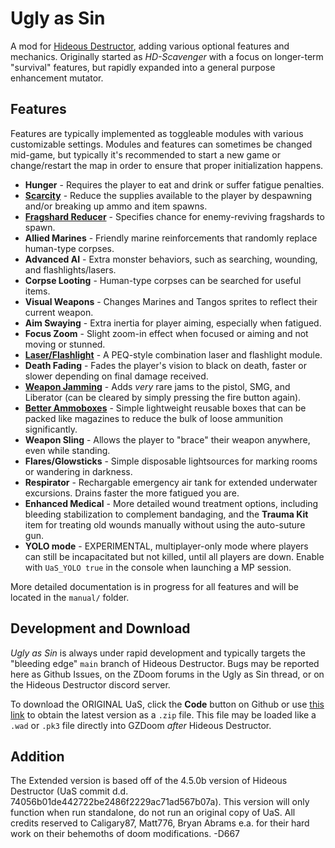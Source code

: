 # Ugly as Sin

A mod for [Hideous Destructor](https://codeberg.org/mc776/HideousDestructor), adding various optional features and mechanics. Originally started as *HD-Scavenger* with a focus on longer-term "survival" features, but rapidly expanded into a general purpose enhancement mutator.

## Features

Features are typically implemented as toggleable modules with various customizable settings. Modules and features can sometimes be changed mid-game, but typically it's recommended to start a new game or change/restart the map in order to ensure that proper initialization happens.

* **Hunger** - Requires the player to eat and drink or suffer fatigue penalties.
* [**Scarcity**](./manual/scarcity.md) - Reduce the supplies available to the player by despawning and/or breaking up ammo and item spawns.
* [**Fragshard Reducer**](./manual/fragfactor.md) - Specifies chance for enemy-reviving fragshards to spawn.
* **Allied Marines** - Friendly marine reinforcements that randomly replace human-type corpses.
* **Advanced AI** - Extra monster behaviors, such as searching, wounding, and flashlights/lasers.
* **Corpse Looting** - Human-type corpses can be searched for useful items.
* **Visual Weapons** - Changes Marines and Tangos sprites to reflect their current weapon.
* **Aim Swaying** - Extra inertia for player aiming, especially when fatigued.
* **Focus Zoom** - Slight zoom-in effect when focused or aiming and not moving or stunned.
* [**Laser/Flashlight**](./manual/laserlight.md) - A PEQ-style combination laser and flashlight module.
* **Death Fading** - Fades the player's vision to black on death, faster or slower depending on final damage received.
* [**Weapon Jamming**](./manual/jamming.md) - Adds *very* rare jams to the pistol, SMG, and Liberator (can be cleared by simply pressing the fire button again).
* [**Better Ammoboxes**](./manual/ammoboxes.md) - Simple lightweight reusable boxes that can be packed like magazines to reduce the bulk of loose ammunition significantly.
* **Weapon Sling** - Allows the player to "brace" their weapon anywhere, even while standing.
* **Flares/Glowsticks** - Simple disposable lightsources for marking rooms or wandering in darkness.
* **Respirator** - Rechargable emergency air tank for extended underwater excursions. Drains faster the more fatigued you are.
* **Enhanced Medical** - More detailed wound treatment options, including bleeding stabilization to complement bandaging, and the **Trauma Kit** item for treating old wounds manually without using the auto-suture gun.
* **YOLO mode** - EXPERIMENTAL, multiplayer-only mode where players can still be incapacitated but not killed, until all players are down. Enable with `UaS_YOLO true` in the console when launching a MP session.

More detailed documentation is in progress for all features and will be located in the `manual/` folder.

## Development and Download

*Ugly as Sin* is always under rapid development and typically targets the "bleeding edge" `main` branch of Hideous Destructor. Bugs may be reported here as Github Issues, on the ZDoom forums in the Ugly as Sin thread, or on the Hideous Destructor discord server.

To download the ORIGINAL UaS, click the **Code** button on Github or use [this link](https://github.com/caligari87/Ugly-as-Sin/archive/master.zip) to obtain the latest version as a `.zip` file. This file may be loaded like a `.wad` or `.pk3` file directly into GZDoom *after* Hideous Destructor.

## Addition

The Extended version is based off of the 4.5.0b version of Hideous Destructor (UaS commit d.d. 74056b01de442722be2486f2229ac71ad567b07a).
This version will only function when run standalone, do not run an original copy of UaS.
All credits reserved to Caligary87, Matt776, Bryan Abrams e.a. for their hard work on their behemoths of doom modifications.
-D667
